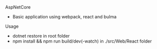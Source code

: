 AspNetCore
- Basic application using webpack, react and bulma

Usage
- dotnet restore in root folder
- npm install && npm run build/dev(-watch) in ./src/Web/React folder
